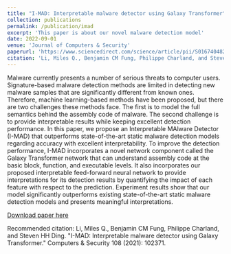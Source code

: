 ```yaml
---
title: "I-MAD: Interpretable malware detector using Galaxy Transformer"
collection: publications
permalink: /publication/imad
excerpt: 'This paper is about our novel malware detection model'
date: 2022-09-01
venue: 'Journal of Computers & Security'
paperurl: 'https://www.sciencedirect.com/science/article/pii/S0167404821001954'
citation: 'Li, Miles Q., Benjamin CM Fung, Philippe Charland, and Steven HH Ding. "I-MAD: Interpretable malware detector using Galaxy Transformer." Computers & Security 108 (2021): 102371.'
---
```

Malware currently presents a number of serious threats to computer users. Signature-based malware detection methods are limited in detecting new malware samples that are significantly different from known ones. Therefore, machine learning-based methods have been proposed, but there are two challenges these methods face. The first is to model the full semantics behind the assembly code of malware. The second challenge is to provide interpretable results while keeping excellent detection performance. In this paper, we propose an Interpretable MAlware Detector (I-MAD) that outperforms state-of-the-art static malware detection models regarding accuracy with excellent interpretability. To improve the detection performance, I-MAD incorporates a novel network component called the Galaxy Transformer network that can understand assembly code at the basic block, function, and executable levels. It also incorporates our proposed interpretable feed-forward neural network to provide interpretations for its detection results by quantifying the impact of each feature with respect to the prediction. Experiment results show that our model significantly outperforms existing state-of-the-art static malware detection models and presents meaningful interpretations.

[Download paper here](https://www.sciencedirect.com/science/article/pii/S0167404821001954)

Recommended citation: Li, Miles Q., Benjamin CM Fung, Philippe Charland, and Steven HH Ding. "I-MAD: Interpretable malware detector using Galaxy Transformer." Computers & Security 108 (2021): 102371.